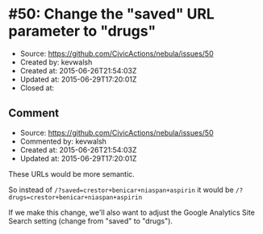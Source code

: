 # #50: Change the &quot;saved&quot; URL parameter to &quot;drugs&quot; 

* Source: https://github.com/CivicActions/nebula/issues/50
* Created by: kevwalsh
* Created at: 2015-06-26T21:54:03Z
* Updated at: 2015-06-29T17:20:01Z
* Closed at: 


## Comment

* Source: https://github.com/CivicActions/nebula/issues/50
* Commented by: kevwalsh
* Created at: 2015-06-26T21:54:03Z
* Updated at: 2015-06-29T17:20:01Z

These URLs would be more semantic.   

So instead of 
`/?saved=crestor+benicar+niaspan+aspirin` it would be `/?drugs=crestor+benicar+niaspan+aspirin`

If we make this change, we&apos;ll also want to adjust the Google Analytics Site Search setting (change from &quot;saved&quot; to &quot;drugs&quot;).  


